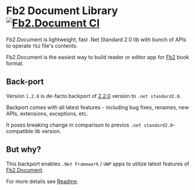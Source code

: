 # Fb2 Document Library&nbsp;[![Fb2.Document CI](https://github.com/Overrided/Fb2.Document/actions/workflows/ci_build.yml/badge.svg)](https://github.com/Overrided/Fb2.Document/actions/workflows/ci_build.yml)

Fb2.Document is lightweight, fast .Net Standard 2.0 lib with bunch of APIs to operate `fb2` file's contents.

Fb2.Document is the easiest way to build reader or editor app for [Fb2](https://en.wikipedia.org/wiki/FictionBook) book format.

## Back-port

Version `1.2.0` is de-facto backport of [2.2.0](https://github.com/Overrided/Fb2.Document/releases/tag/v2.2.0) version to `.net standard2.0`.

Backport comes with all latest features - including bug fixes, renames, new APIs, extensions, exceptions, etc.

It poses breaking change in comparison to previos `.net standard2.0`-compatible lib version.

## But why?

This backport enables `.Net Framework` / `UWP` apps to utilize latest features of [Fb2.Document](https://github.com/Overrided/Fb2.Document).


For more details see [Readme](https://github.com/Overrided/Fb2.Document).